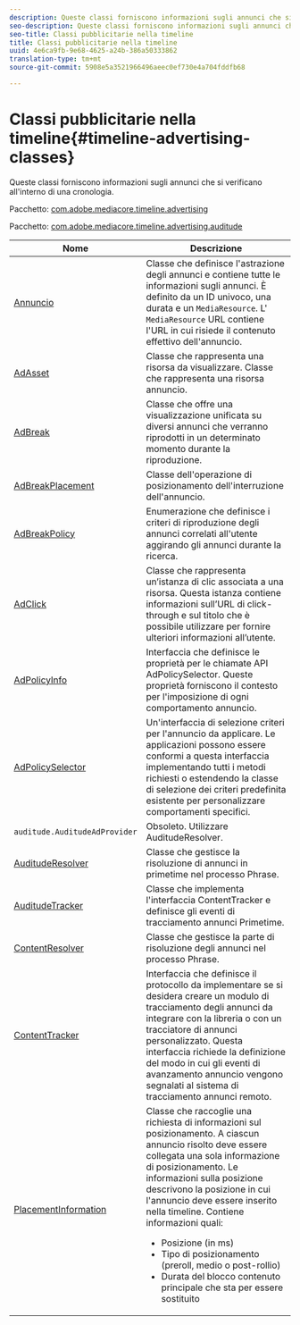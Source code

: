 ```yaml
---
description: Queste classi forniscono informazioni sugli annunci che si verificano all'interno di una cronologia.
seo-description: Queste classi forniscono informazioni sugli annunci che si verificano all'interno di una cronologia.
seo-title: Classi pubblicitarie nella timeline
title: Classi pubblicitarie nella timeline
uuid: 4e6ca9fb-9e68-4625-a24b-386a50333862
translation-type: tm+mt
source-git-commit: 5908e5a3521966496aeec0ef730e4a704fddfb68

---
```



# Classi pubblicitarie nella timeline{#timeline-advertising-classes}

Queste classi forniscono informazioni sugli annunci che si verificano all&#39;interno di una cronologia.

Pacchetto: [com.adobe.mediacore.timeline.advertising](https://help.adobe.com/en_US/primetime/api/psdk/javadoc_1.4/com/adobe/mediacore/timeline/advertising/package-summary.html)

Pacchetto: [com.adobe.mediacore.timeline.advertising.auditude](https://help.adobe.com/en_US/primetime/api/psdk/javadoc_1.4/com/adobe/mediacore/timeline/advertising/auditude/package-summary.html)

| Nome | Descrizione |
|--- |--- |
| [Annuncio](https://help.adobe.com/en_US/primetime/api/psdk/javadoc_1.4/com/adobe/mediacore/timeline/advertising/Ad.html) | Classe che definisce l&#39;astrazione degli annunci e contiene tutte le informazioni sugli annunci. È definito da un ID univoco, una durata e un `MediaResource`. L&#39; `MediaResource` URL contiene l&#39;URL in cui risiede il contenuto effettivo dell&#39;annuncio. |
| [AdAsset](https://help.adobe.com/en_US/primetime/api/psdk/javadoc_1.4/com/adobe/mediacore/timeline/advertising/AdAsset.html) | Classe che rappresenta una risorsa da visualizzare. Classe che rappresenta una risorsa annuncio. |
| [AdBreak](https://help.adobe.com/en_US/primetime/api/psdk/javadoc_1.4/com/adobe/mediacore/timeline/advertising/AdBreak.html) | Classe che offre una visualizzazione unificata su diversi annunci che verranno riprodotti in un determinato momento durante la riproduzione. |
| [AdBreakPlacement](https://help.adobe.com/en_US/primetime/api/psdk/javadoc_1.4/com/adobe/mediacore/timeline/advertising/AdBreakPlacement.html) | Classe dell&#39;operazione di posizionamento dell&#39;interruzione dell&#39;annuncio. |
| [AdBreakPolicy](https://help.adobe.com/en_US/primetime/api/psdk/javadoc_1.4/com/adobe/mediacore/timeline/advertising/AdBreakPolicy.html) | Enumerazione che definisce i criteri di riproduzione degli annunci correlati all&#39;utente aggirando gli annunci durante la ricerca. |
| [AdClick](https://help.adobe.com/en_US/primetime/api/psdk/javadoc_1.4/com/adobe/mediacore/timeline/advertising/AdClick.html) | Classe che rappresenta un’istanza di clic associata a una risorsa. Questa istanza contiene informazioni sull’URL di click-through e sul titolo che è possibile utilizzare per fornire ulteriori informazioni all’utente. |
| [AdPolicyInfo](https://help.adobe.com/en_US/primetime/api/psdk/javadoc_1.4/com/adobe/mediacore/timeline/advertising/AdPolicyInfo.html) | Interfaccia che definisce le proprietà per le chiamate API AdPolicySelector. Queste proprietà forniscono il contesto per l&#39;imposizione di ogni comportamento annuncio. |
| [AdPolicySelector](https://help.adobe.com/en_US/primetime/api/psdk/javadoc_1.4/com/adobe/mediacore/timeline/advertising/AdPolicySelector.html) | Un&#39;interfaccia di selezione criteri per l&#39;annuncio da applicare. Le applicazioni possono essere conformi a questa interfaccia implementando tutti i metodi richiesti o estendendo la classe di selezione dei criteri predefinita esistente per personalizzare comportamenti specifici. |
| `auditude.AuditudeAdProvider` | Obsoleto. Utilizzare AuditudeResolver. |
| [AuditudeResolver](https://help.adobe.com/en_US/primetime/api/psdk/javadoc_1.4/com/adobe/mediacore/timeline/advertising/auditude/AuditudeResolver.html) | Classe che gestisce la risoluzione di annunci in primetime nel processo Phrase. |
| [AuditudeTracker](https://help.adobe.com/en_US/primetime/api/psdk/javadoc_1.4/com/adobe/mediacore/timeline/advertising/auditude/AuditudeTracker.html) | Classe che implementa l&#39;interfaccia ContentTracker e definisce gli eventi di tracciamento annunci Primetime. |
| [ContentResolver](https://help.adobe.com/en_US/primetime/api/psdk/javadoc_1.4/com/adobe/mediacore/timeline/advertising/ContentResolver.html) | Classe che gestisce la parte di risoluzione degli annunci nel processo Phrase. |
| [ContentTracker](https://help.adobe.com/en_US/primetime/api/psdk/javadoc_1.4/com/adobe/mediacore/timeline/advertising/ContentTracker.html) | Interfaccia che definisce il protocollo da implementare se si desidera creare un modulo di tracciamento degli annunci da integrare con la libreria o con un tracciatore di annunci personalizzato. Questa interfaccia richiede la definizione del modo in cui gli eventi di avanzamento annuncio vengono segnalati al sistema di tracciamento annunci remoto. |
| [PlacementInformation](https://help.adobe.com/en_US/primetime/api/psdk/javadoc_1.4/com/adobe/mediacore/timeline/advertising/PlacementInformation.html) | Classe che raccoglie una richiesta di informazioni sul posizionamento. A ciascun annuncio risolto deve essere collegata una sola informazione di posizionamento. Le informazioni sulla posizione descrivono la posizione in cui l&#39;annuncio deve essere inserito nella timeline. Contiene informazioni quali: <ul><li>Posizione (in ms) </li><li>Tipo di posizionamento (preroll, medio o post-rollio) </li><li>Durata del blocco contenuto principale che sta per essere sostituito</li></ul> |
